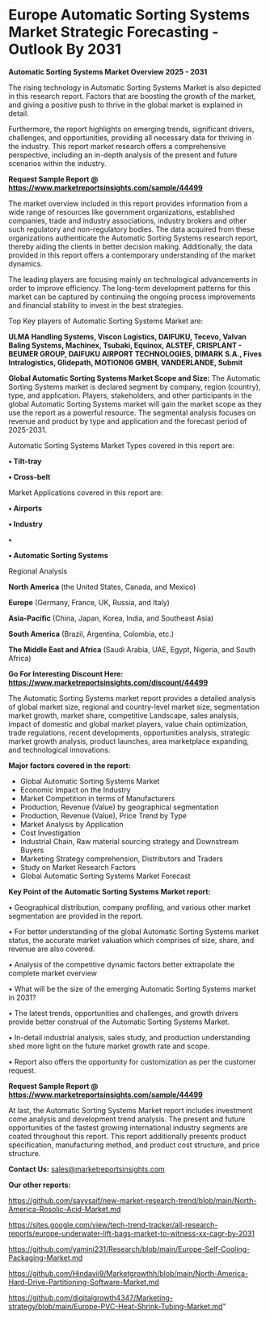 # Europe Automatic Sorting Systems Market Strategic Forecasting - Outlook By 2031

<Strong> Automatic Sorting Systems Market Overview 2025 - 2031</strong>

The rising technology in Automatic Sorting Systems Market is also depicted in this research report. Factors that are boosting the growth of the market, and giving a positive push to thrive in the global market is explained in detail.

Furthermore, the report highlights on emerging trends, significant drivers, challenges, and opportunities, providing all necessary data for thriving in the industry. This report market research offers a comprehensive perspective, including an in-depth analysis of the present and future scenarios within the industry.

<strong>Request Sample Report @ <a href=https://www.marketreportsinsights.com/sample/44499>https://www.marketreportsinsights.com/sample/44499</a></strong>

The market overview included in this report provides information from a wide range of resources like government organizations, established companies, trade and industry associations, industry brokers and other such regulatory and non-regulatory bodies. The data acquired from these organizations authenticate the Automatic Sorting Systems research report, thereby aiding the clients in better decision making. Additionally, the data provided in this report offers a contemporary understanding of the market dynamics.

The leading players are focusing mainly on technological advancements in order to improve efficiency. The long-term development patterns for this market can be captured by continuing the ongoing process improvements and financial stability to invest in the best strategies.

Top Key players of Automatic Sorting Systems Market are:

<strong>ULMA Handling Systems, Viscon Logistics, DAIFUKU, Tecevo, Valvan Baling Systems, Machinex, Tsubaki, Equinox, ALSTEF, CRISPLANT - BEUMER GROUP, DAIFUKU AIRPORT TECHNOLOGIES, DIMARK S.A., Fives Intralogistics, Glidepath, MOTION06 GMBH, VANDERLANDE, Submit</strong>

<strong><b>Global Automatic Sorting Systems Market Scope and Size:</b></strong>
The Automatic Sorting Systems market is declared segment by company, region (country), type, and application. Players, stakeholders, and other participants in the global Automatic Sorting Systems market will gain the market scope as they use the report as a powerful resource. The segmental analysis focuses on revenue and product by type and application and the forecast period of 2025-2031.

Automatic Sorting Systems Market Types covered in this report are:

<strong>•  Tilt-tray

•  Cross-belt</strong>

Market Applications covered in this report are:

<strong>•  Airports

•  Industry

•  

•  Automatic Sorting Systems</strong> 

Regional Analysis

<strong>North America</strong> (the United States, Canada, and Mexico)

<strong>Europe</strong> (Germany, France, UK, Russia, and Italy)

<strong>Asia-Pacific</strong> (China, Japan, Korea, India, and Southeast Asia)

<strong>South America</strong> (Brazil, Argentina, Colombia, etc.)

<strong>The Middle East and Africa</strong> (Saudi Arabia, UAE, Egypt, Nigeria, and South Africa)

<strong>Go For Interesting Discount Here: <a href=https://www.marketreportsinsights.com/discount/44499>https://www.marketreportsinsights.com/discount/44499</a></strong>

The Automatic Sorting Systems market report provides a detailed analysis of global market size, regional and country-level market size, segmentation market growth, market share, competitive Landscape, sales analysis, impact of domestic and global market players, value chain optimization, trade regulations, recent developments, opportunities analysis, strategic market growth analysis, product launches, area marketplace expanding, and technological innovations.

<strong><b>Major factors covered in the report:</b></strong>
<ul>
  <li>Global Automatic Sorting Systems Market </li>
  <li>Economic Impact on the Industry</li>
  <li>Market Competition in terms of Manufacturers</li>
  <li>Production, Revenue (Value) by geographical segmentation</li>
  <li>Production, Revenue (Value), Price Trend by Type</li>
  <li>Market Analysis by Application</li>
  <li>Cost Investigation</li>
  <li>Industrial Chain, Raw material sourcing strategy and Downstream Buyers</li>
  <li>Marketing Strategy comprehension, Distributors and Traders</li>
  <li>Study on Market Research Factors</li>
  <li>Global Automatic Sorting Systems Market Forecast</li>
</ul>

<strong><b>Key Point of the Automatic Sorting Systems Market report:</b></strong>

• Geographical distribution, company profiling, and various other market segmentation are provided in the report.

• For better understanding of the global Automatic Sorting Systems market status, the accurate market valuation which comprises of size, share, and revenue are also covered.

• Analysis of the competitive dynamic factors better extrapolate the complete market overview

• What will be the size of the emerging Automatic Sorting Systems market in 2031?

• The latest trends, opportunities and challenges, and growth drivers provide better construal of the Automatic Sorting Systems Market.

• In-detail industrial analysis, sales study, and production understanding shed more light on the future market growth rate and scope.

• Report also offers the opportunity for customization as per the customer request.

<strong>Request Sample Report @ <a href=https://www.marketreportsinsights.com/sample/44499>https://www.marketreportsinsights.com/sample/44499</a></strong>

At last, the Automatic Sorting Systems Market report includes investment come analysis and development trend analysis. The present and future opportunities of the fastest growing international industry segments are coated throughout this report. This report additionally presents product specification, manufacturing method, and product cost structure, and price structure.

<strong>Contact Us:</strong>
sales@marketreportsinsights.com

<strong>Our other reports:</strong>

<a href=https://github.com/sayysaif/new-market-research-trend/blob/main/North-America-Rosolic-Acid-Market.md>https://github.com/sayysaif/new-market-research-trend/blob/main/North-America-Rosolic-Acid-Market.md</a>

<a href=https://sites.google.com/view/tech-trend-tracker/all-research-reports/europe-underwater-lift-bags-market-to-witness-xx-cagr-by-2031>https://sites.google.com/view/tech-trend-tracker/all-research-reports/europe-underwater-lift-bags-market-to-witness-xx-cagr-by-2031</a>

<a href=https://github.com/yamini231/Research/blob/main/Europe-Self-Cooling-Packaging-Market.md>https://github.com/yamini231/Research/blob/main/Europe-Self-Cooling-Packaging-Market.md</a>

<a href=https://github.com/Hindavii9/Marketgrowthh/blob/main/North-America-Hard-Drive-Partitioning-Software-Market.md>https://github.com/Hindavii9/Marketgrowthh/blob/main/North-America-Hard-Drive-Partitioning-Software-Market.md</a>

<a href=https://github.com/digitalgrowth4347/Marketing-strategy/blob/main/Europe-PVC-Heat-Shrink-Tubing-Market.md>https://github.com/digitalgrowth4347/Marketing-strategy/blob/main/Europe-PVC-Heat-Shrink-Tubing-Market.md</a>"
